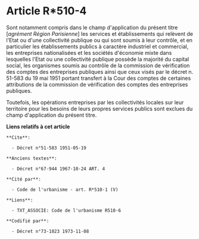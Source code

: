 # Article R*510-4

Sont notamment compris dans le champ d'application du présent titre [*agrément Région Parisienne*] les services et
établissements qui relèvent de l'Etat ou d'une collectivité publique ou qui sont soumis à leur contrôle, et en particulier
les établissements publics à caractère industriel et commercial, les entreprises nationalisées et les sociétés d'économie
mixte dans lesquelles l'Etat ou une collectivité publique possède la majorité du capital social, les organismes soumis au
contrôle de la commission de vérification des comptes des entreprises publiques ainsi que ceux visés par le décret n. 51-583
du 19 mai 1951 portant transfert à la Cour des comptes de certaines attributions de la commission de vérification des comptes
des entreprises publiques.

Toutefois, les opérations entreprises par les collectivités locales sur leur territoire pour les besoins de leurs propres
services publics sont exclues du champ d'application du présent titre.

**Liens relatifs à cet article**

	**Cite**:

	  - Décret n°51-583 1951-05-19

	**Anciens textes**:

	  - Décret n°67-944 1967-10-24 ART. 4

	**Cité par**:

	  - Code de l'urbanisme - art. R*510-1 (V)

	**Liens**:

	  - TXT_ASSOCIE: Code de l'urbanisme R510-6

	**Codifié par**:

	  - Décret n°73-1023 1973-11-08

